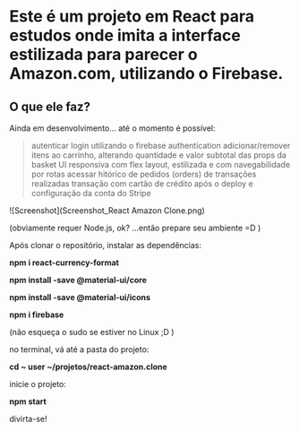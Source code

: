 # Este é um projeto em React para estudos onde imita a interface estilizada para parecer o Amazon.com, utilizando o Firebase.

## O que ele faz?
Ainda em desenvolvimento... até o momento é possível:
>autenticar login utilizando o firebase authentication
>adicionar/remover itens ao carrinho, alterando quantidade e valor subtotal das props da basket
>UI responsiva com flex layout, estilizada e com navegabilidade por rotas
>acessar hitórico de pedidos (orders) de transações realizadas
>transação com cartão de crédito após o deploy e configuração da conta do Stripe


![Screenshot](Screenshot_React Amazon Clone.png)

(obviamente requer Node.js, ok? ...então prepare seu ambiente =D )

Após clonar o repositório, instalar as dependências:

**npm i react-currency-format**

**npm install -save @material-ui/core**

**npm install -save @material-ui/icons**

**npm i firebase**

(não esqueça o sudo se estiver no Linux ;D )

no terminal, vá até a pasta do projeto:

**cd ~ user ~/projetos/react-amazon.clone**

inicie o projeto:

**npm start**

divirta-se!
